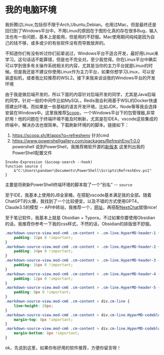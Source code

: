 # 我的电脑环境
我折腾过Linux,包括但不限于Arch,Ubuntu,Debian。也用过Mac，但是最终还是回归到了Windows平台中。不用Linux的原因在于图形化真的存在很多Bug，输入法也有一些问题，基本上是能用，但是用的不舒服。Mac使用期间纯纯是因为自己的钱不够，或多或少的有些软件没有而导致放弃的。

不知道你们有没有听过你们前辈说过，Windows平台不适合开发，最好用Linux来学习。这句话话不能算错，但是也不完全对。至少我觉得。你在Linux平台中确实可以学到很多有关操作系统相关的内容，尤其是当你的主力平台就是Linux的时候。但是我还是不建议你使用Linux作为主力平台，如果你想学习Linux，可以安装虚拟机，或者我比较推荐的WSL2。接下来我来谈谈我的Windows平台的开发环境

由于我是做后端开发的，所以下面的内容针对后端开发的同学，尤其是Java后端的同学。针对一般的中间件比如MySQL，Redis我会利用基于WSL的Docker快速搭建出环境。而如果是一些基础的语言开发环境，比如JDK，Node等等我会选择安装在Windows中。这里我推荐[Scoop](https://scoop.sh/)，一个Windows平台下的包管理器,非常好用！他的问题在于终端环境不能及时刷新，尤其是在IDEA，vscode这些集成的终端中，解决办法也很简单。下载刷新环境的的脚本。链接如下：
1. https://scoop.sh/#/apps?q=refreshenv  针对cmd
2. https://www.powershellgallery.com/packages/RefreshEnv/1.0.0 powershell
说到PowerShell，我推荐微软开源的[新版本](https://github.com/PowerShell/PowerShell) 
这里列出我的PowerShell配置文件
```shell
Invoke-Expression (&scoop-search --hook)
function source {
    &"C:\Users\pandaer\Documents\PowerShell\Scripts\RefreshEnv.ps1"
}
```
主要是将刷新PowerShell终端环境的脚本取了一个"别名" -- `source`

至于IDE，我基本上使用的JB全家桶，在搭配vscode基本满足我的全部。随着ChatGPT的火爆，我找到了一个比较便宜，以及不错的方式使用GPT4，Claude3.5的模型 -- API中转站，我推荐一个，[网址](https://api.holdai.top/)，再搭配[NextChat](https://nextchat.dev/)就很nice! 

至于笔记软件，我基本上就是 Obsidian + Typora，不过如果你要使用Obsidian的话，我推荐你参考一下我的css样式，不然的话，Obsidian的排版很不舒服。
```css
.markdown-source-view.mod-cm6 .cm-content > .cm-line.HyperMD-header-1 {
    padding: 32px 0 !important;
}
.markdown-source-view.mod-cm6 .cm-content > .cm-line.HyperMD-header-2 {
    padding: 24px 0 !important;
}
.markdown-source-view.mod-cm6 .cm-content > .cm-line.HyperMD-header-3 {
    padding: 16px 0 !important;
}
.markdown-source-view.mod-cm6 .cm-content > .cm-line.HyperMD-header-4 {
    padding: 12px 0 !important;
}
.markdown-source-view.mod-cm6 .cm-content > .cm-line.HyperMD-header-5 {
    padding: 8px 0 !important;
}
.markdown-source-view.mod-cm6 .cm-content > div.cm-line {
    line-height: 28px;
}
.markdown-source-view.mod-cm6 .cm-content > div.cm-line.HyperMD-codeblock-begin.HyperMD-codeblock.HyperMD-codeblock-begin-bg.HyperMD-codeblock-bg {
    margin-top: 8px !important;
}
.markdown-source-view.mod-cm6 .cm-content > div.cm-line.HyperMD-codeblock-end.HyperMD-codeblock.HyperMD-codeblock-end-bg.HyperMD-codeblock-bg {
    margin-bottom: 8px !important;
}
```
ok，先说到这里，如果你有好用的软件推荐，方便你留言呀！
